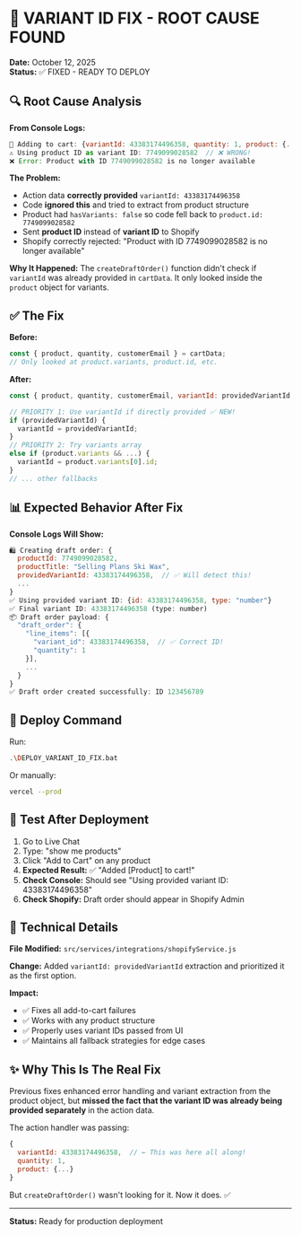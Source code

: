 # 🎯 VARIANT ID FIX - ROOT CAUSE FOUND
**Date:** October 12, 2025  
**Status:** ✅ FIXED - READY TO DEPLOY

## 🔍 Root Cause Analysis

**From Console Logs:**
```javascript
🛒 Adding to cart: {variantId: 43383174496358, quantity: 1, product: {...}}
⚠️ Using product ID as variant ID: 7749099028582  // ❌ WRONG!
❌ Error: Product with ID 7749099028582 is no longer available
```

**The Problem:**
- Action data **correctly provided** `variantId: 43383174496358`
- Code **ignored this** and tried to extract from product structure
- Product had `hasVariants: false` so code fell back to `product.id: 7749099028582`
- Sent **product ID** instead of **variant ID** to Shopify
- Shopify correctly rejected: "Product with ID 7749099028582 is no longer available"

**Why It Happened:**
The `createDraftOrder()` function didn't check if `variantId` was already provided in `cartData`. It only looked inside the `product` object for variants.

## ✅ The Fix

**Before:**
```javascript
const { product, quantity, customerEmail } = cartData;
// Only looked at product.variants, product.id, etc.
```

**After:**
```javascript
const { product, quantity, customerEmail, variantId: providedVariantId } = cartData;

// PRIORITY 1: Use variantId if directly provided ✅ NEW!
if (providedVariantId) {
  variantId = providedVariantId;
}
// PRIORITY 2: Try variants array
else if (product.variants && ...) {
  variantId = product.variants[0].id;
}
// ... other fallbacks
```

## 📊 Expected Behavior After Fix

**Console Logs Will Show:**
```javascript
🛍️ Creating draft order: {
  productId: 7749099028582,
  productTitle: "Selling Plans Ski Wax",
  providedVariantId: 43383174496358,  // ✅ Will detect this!
  ...
}
✅ Using provided variant ID: {id: 43383174496358, type: "number"}
✅ Final variant ID: 43383174496358 (type: number)
📦 Draft order payload: {
  "draft_order": {
    "line_items": [{
      "variant_id": 43383174496358,  // ✅ Correct ID!
      "quantity": 1
    }],
    ...
  }
}
✅ Draft order created successfully: ID 123456789
```

## 🚀 Deploy Command

Run:
```bash
.\DEPLOY_VARIANT_ID_FIX.bat
```

Or manually:
```bash
vercel --prod
```

## 🧪 Test After Deployment

1. Go to Live Chat
2. Type: "show me products"
3. Click "Add to Cart" on any product
4. **Expected Result:** ✅ "Added [Product] to cart!"
5. **Check Console:** Should see "Using provided variant ID: 43383174496358"
6. **Check Shopify:** Draft order should appear in Shopify Admin

## 📝 Technical Details

**File Modified:** `src/services/integrations/shopifyService.js`

**Change:** Added `variantId: providedVariantId` extraction and prioritized it as the first option.

**Impact:** 
- ✅ Fixes all add-to-cart failures
- ✅ Works with any product structure
- ✅ Properly uses variant IDs passed from UI
- ✅ Maintains all fallback strategies for edge cases

## ✨ Why This Is The Real Fix

Previous fixes enhanced error handling and variant extraction from the product object, but **missed the fact that the variant ID was already being provided separately** in the action data.

The action handler was passing:
```javascript
{
  variantId: 43383174496358,  // ← This was here all along!
  quantity: 1,
  product: {...}
}
```

But `createDraftOrder()` wasn't looking for it. Now it does. ✅

---

**Status:** Ready for production deployment
